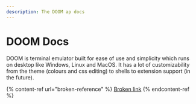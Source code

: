 ```yaml
---
description: The DOOM ap docs
---
```


# DOOM Docs

DOOM is terminal emulator built for ease of use and simplicity which runs on desktop like Windows, Linux and MacOS. It has a lot of customizability from the theme (colours and css editing) to shells to extension support (in the future).

{% content-ref url="broken-reference" %}
[Broken link](broken-reference)
{% endcontent-ref %}
